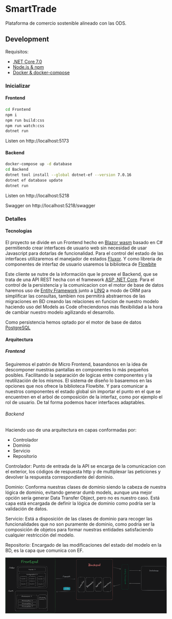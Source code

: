 # SmartTrade
Plataforma de comercio sostenible alineado con las ODS.

## Development
Requisitos:
- [.NET Core 7.0](https://dotnet.microsoft.com/en-us/download/dotnet/7.0)
- [Node.js & npm](https://nodejs.org/en/download)
- [Docker & docker-compose](https://www.docker.com/products/docker-desktop/)

### Inicializar
#### Frontend
```bash
cd Frontend
npm i
npm run build:css
npm run watch:css
dotnet run
```
Listen on http://localhost:5173

#### Backend
```bash
docker-compose up -d database
cd Backend
dotnet tool install --global dotnet-ef --version 7.0.16
dotnet ef database update
dotnet run
```

Listen on http://localhost:5218

Swagger on http://localhost:5218/swagger

### Detalles
#### Tecnologías
El proyecto se divide en un Frontend hecho en [Blazor wasm](https://dotnet.microsoft.com/en-us/apps/aspnet/web-apps/blazor) basado en C# permitiendo crear interfaces de usuario web sin necesidad de usar Javascript para dotarlas de funcionalidad.
Para el control del estado de las interfaces utilizaremos el manejador de estados [Fluxor](https://github.com/mrpmorris/Fluxor).
Y como libreria de componentes de interfaz de usuario usaremos la biblioteca de [Flowbite](https://flowbite.com/)

Este cliente se nutre de la información que le provee el Backend, que se trata de una API REST hecha con el framework [ASP .NET Core](https://dotnet.microsoft.com/en-us/apps/aspnet). Para el control de la persistencia y la comunicacion con el motor de base de datos haremos uso de [Entity Framework](https://learn.microsoft.com/en-us/ef/) junto a [LINQ](https://learn.microsoft.com/en-us/dotnet/csharp/linq/) a modo de ORM para simplificar las consultas, tambien nos permitirá abstraernos de las migraciones en BD creando las relaciones en funcion de nuestro modelo haciendo uso del Models as Code ofreciendonos más flexibilidad a la hora de cambiar nuestro modelo agilizando el desarrollo.

Como persistencia hemos optado por el motor de base de datos [PostgreSQL](https://www.postgresql.org/)

#### Arquitectura
##### Frontend
Seguiremos el patrón de Micro Frontend, basandonos en la idea de descomponer nuestras pantallas en componentes lo más pequeños posibles. Facilitando la separación de logicas entre componentes y la reutilización de los mismos.
El sistema de diseño lo basaremos en las opciones que nos ofrece la biblioteca Flowbite.
Y para comunicar a nuestros componentes el estado global sin importar el punto en el que se encuentren en el arbol de composición de la interfaz, como por ejemplo el rol de usuario. De tal forma podemos hacer interfaces adaptables.

###### Backend
Haciendo uso de una arquitectura en capas conformadas por:
- Controlador
- Dominio
- Servicio
- Repositorio

Controlador: Punto de entrada de la API se encarga de la comunicacion con el exterior, los códigos de respuesta http y de multiplexar las peticiones y devolver la respuesta correspondiente del dominio.

Dominio: Conforma nuestras clases de dominio siendo la cabeza de nuestra lógica de dominio, evitando generar dumb models, aunque una mejor opción sería generar Data Transfer Object, pero no es nuestro caso. Está capa está encargada de definir la lógica de dominio como podría ser la validación de datos. 

Servicio: Está a disposición de las clases de dominio para recoger las funcionalidades que no son puramente de dominio, como podría ser la composición de objetos para formar nuestras entidades satisfaciendo cualquier restricción del modelo.

Repositorio: Encargado de las modificaciones del estado del modelo en la BD, es la capa que comunica con EF.

![Diagrama arquitectura](docs/Diagrama_arquitectura_DDS.png)
